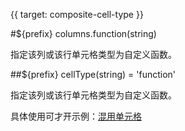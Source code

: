 {{ target: composite-cell-type }}

#${prefix} columns.function(string)

指定该列或该行单元格类型为自定义函数。

##${prefix} cellType(string) = 'function'

指定该列或该行单元格类型为自定义函数。

具体使用可才开示例：[混用单元格](../demo/cell-type/composite-cellType)
